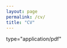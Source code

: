 ```yaml
---
layout: page
permalink: /cv/
title: "CV"
---
```


<a href="ant-stephenson.github.io/_assets/cv.pdf" class="image fit"></a>
type="application/pdf"
